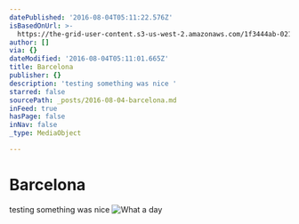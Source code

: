 ```yaml
---
datePublished: '2016-08-04T05:11:22.576Z'
isBasedOnUrl: >-
  https://the-grid-user-content.s3-us-west-2.amazonaws.com/1f3444ab-0219-44a4-b971-02d10b380ed7.jpg
author: []
via: {}
dateModified: '2016-08-04T05:11:01.665Z'
title: Barcelona
publisher: {}
description: 'testing something was nice '
starred: false
sourcePath: _posts/2016-08-04-barcelona.md
inFeed: true
hasPage: false
inNav: false
_type: MediaObject

---
```

# Barcelona

testing something was nice ![What a day](https://the-grid-user-content.s3-us-west-2.amazonaws.com/1f3444ab-0219-44a4-b971-02d10b380ed7.jpg)